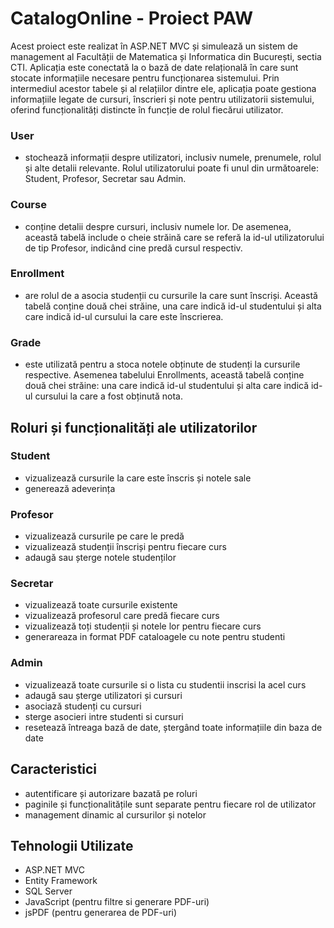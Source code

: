 # CatalogOnline - Proiect PAW
Acest proiect este realizat în ASP.NET MVC și simulează un sistem de management al Facultății de Matematica și Informatica din București, sectia CTI. Aplicația este conectată la o bază de date relațională în care sunt stocate informațiile necesare pentru funcționarea sistemului. Prin intermediul acestor tabele și al relațiilor dintre ele, aplicația poate gestiona informațiile legate de cursuri, înscrieri și note pentru utilizatorii sistemului, oferind funcționalități distincte în funcție de rolul fiecărui utilizator.
### User
- stochează informații despre utilizatori, inclusiv numele, prenumele, rolul și alte detalii relevante. Rolul utilizatorului poate fi unul din următoarele: Student, Profesor, Secretar sau Admin.
### Course
- conține detalii despre cursuri, inclusiv numele lor. De asemenea, această tabelă include o cheie străină care se referă la id-ul utilizatorului de tip Profesor, indicând cine predă cursul respectiv.
### Enrollment
- are rolul de a asocia studenții cu cursurile la care sunt înscriși. Această tabelă conține două chei străine, una care indică id-ul studentului și alta care indică id-ul cursului la care este înscrierea.
### Grade
 - este utilizată pentru a stoca notele obținute de studenți la cursurile respective. Asemenea tabelului Enrollments, această tabelă conține două chei străine: una care indică id-ul studentului și alta care indică id-ul cursului la care a fost obținută nota.

## Roluri și funcționalități ale utilizatorilor
### Student
- vizualizează cursurile la care este înscris și notele sale
- generează adeverința
### Profesor
- vizualizează cursurile pe care le predă
- vizualizează studenții înscriși pentru fiecare curs
- adaugă sau șterge notele studenților
### Secretar
- vizualizează toate cursurile existente
- vizualizează profesorul care predă fiecare curs
- vizualizează toți studenții și notele lor pentru fiecare curs
- generareaza in format PDF cataloagele cu note pentru studenti
### Admin
- vizualizează toate cursurile si o lista cu studentii inscrisi la acel curs
- adaugă sau șterge utilizatori și cursuri
- asociază studenți cu cursuri
- sterge asocieri intre studenti si cursuri
- resetează întreaga bază de date, ștergând toate informațiile din baza de date

## Caracteristici
- autentificare și autorizare bazată pe roluri
- paginile și funcționalitățile sunt separate pentru fiecare rol de utilizator
- management dinamic al cursurilor și notelor

## Tehnologii Utilizate
- ASP.NET MVC
- Entity Framework
- SQL Server
- JavaScript (pentru filtre si generare PDF-uri)
- jsPDF (pentru generarea de PDF-uri)
